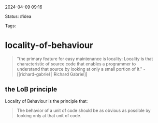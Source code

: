 2024-04-09 09:16

Status: #idea

Tags:

# locality-of-behaviour

> "the primary feature for easy maintenance is locality: Locality is that characteristic of source code that enables a programmer to understand that source by looking at only a small portion of it." - [[richard-gabriel | Richard Gabriel]] 

## the LoB principle
Locality of Behaviour is the principle that: 
> The behavior of a unit of code should be as obvious as possible by looking only at that unit of code.



